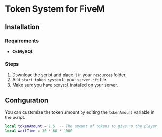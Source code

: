 # Token System for FiveM

## Installation

### Requirements
- **OxMySQL**


### Steps
1. Download the script and place it in your `resources` folder.
2. Add `start token_system` to your `server.cfg` file.
3. Make sure you have `oxmysql` installed on your server.

## Configuration
You can customize the token amount by editing the `tokenAmount` variable in the script:

```lua
local tokenAmount = 2.5  -- The amount of tokens to give to the player
local waitTime = 30 * 60 * 1000  

